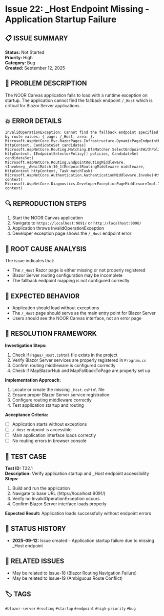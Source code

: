 # Issue 22: _Host Endpoint Missing - Application Startup Failure

## 📋 **ISSUE SUMMARY**
**Status:** Not Started  
**Priority:** High  
**Category:** Bug  
**Created:** September 12, 2025  

## 🚨 **PROBLEM DESCRIPTION**
The NOOR Canvas application fails to load with a runtime exception on startup. The application cannot find the fallback endpoint `/_Host` which is critical for Blazor Server applications.

## 💥 **ERROR DETAILS**
```
InvalidOperationException: Cannot find the fallback endpoint specified by route values: { page: /_Host, area: }.
Microsoft.AspNetCore.Mvc.RazorPages.Infrastructure.DynamicPageEndpointMatcherPolicy.ApplyAsync(HttpContext httpContext, CandidateSet candidates)
Microsoft.AspNetCore.Routing.Matching.DfaMatcher.SelectEndpointWithPoliciesAsync(HttpContext httpContext, IEndpointSelectorPolicy[] policies, CandidateSet candidateSet)
Microsoft.AspNetCore.Routing.EndpointRoutingMiddleware.<Invoke>g__AwaitMatch|10_1(EndpointRoutingMiddleware middleware, HttpContext httpContext, Task matchTask)
Microsoft.AspNetCore.Authentication.AuthenticationMiddleware.Invoke(HttpContext context)
Microsoft.AspNetCore.Diagnostics.DeveloperExceptionPageMiddlewareImpl.Invoke(HttpContext context)
```

## 🔍 **REPRODUCTION STEPS**
1. Start the NOOR Canvas application
2. Navigate to `https://localhost:9091/` or `http://localhost:9090/`
3. Application throws InvalidOperationException
4. Developer exception page shows the `/_Host` endpoint error

## 📍 **ROOT CAUSE ANALYSIS**
The issue indicates that:
- The `/_Host` Razor page is either missing or not properly registered
- Blazor Server routing configuration may be incomplete
- The fallback endpoint mapping is not configured correctly

## 🎯 **EXPECTED BEHAVIOR**
- Application should load without exceptions
- The `/_Host` page should serve as the main entry point for Blazor Server
- Users should see the NOOR Canvas interface, not an error page

## 🔧 **RESOLUTION FRAMEWORK**
**Investigation Steps:**
1. Check if `Pages/_Host.cshtml` file exists in the project
2. Verify Blazor Server services are properly registered in `Program.cs`
3. Confirm routing middleware is configured correctly
4. Check if MapBlazorHub and MapFallbackToPage are properly set up

**Implementation Approach:**
1. Locate or create the missing `_Host.cshtml` file
2. Ensure proper Blazor Server service registration
3. Configure routing middleware correctly
4. Test application startup and routing

**Acceptance Criteria:**
- [ ] Application starts without exceptions
- [ ] `/_Host` endpoint is accessible
- [ ] Main application interface loads correctly
- [ ] No routing errors in browser console

## 🧪 **TEST CASE**
**Test ID:** T22.1  
**Description:** Verify application startup and _Host endpoint accessibility  
**Steps:**
1. Build and run the application
2. Navigate to base URL (https://localhost:9091/)
3. Verify no InvalidOperationException occurs
4. Confirm Blazor Server interface loads properly

**Expected Result:** Application loads successfully without endpoint errors

## 🔄 **STATUS HISTORY**
- **2025-09-12:** Issue created - Application startup failure due to missing _Host endpoint

## 📎 **RELATED ISSUES**
- May be related to Issue-18 (Blazor Routing Navigation Failure)
- May be related to Issue-19 (Ambiguous Route Conflict)

## 🏷️ **TAGS**
`#blazor-server` `#routing` `#startup` `#endpoint` `#high-priority` `#bug`
